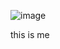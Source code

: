 ![image](https://github.com/user-attachments/assets/bfbb6232-7a9c-4313-8e99-62a3cf20b4b5)

this is me
